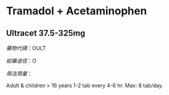 # Tramadol + Acetaminophen

## Ultracet 37.5-325mg

*藥物代碼*：OULT

*給藥途徑*：O

*用法用量*：

Adult & children > 16 years 1-2 tab every 4-6 hr. Max: 8 tab/day.

